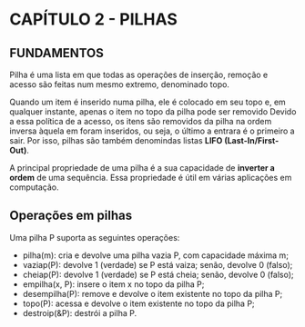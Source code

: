 # CAPÍTULO 2 - PILHAS

## FUNDAMENTOS

Pilha é uma lista em que todas as operações de inserção, remoção e acesso são feitas num mesmo extremo, denominado topo.

Quando um item é inserido numa pilha, ele é colocado em seu topo e, em qualquer instante, apenas o item no topo da pilha pode ser removido Devido a essa política de a acesso, os itens são removidos da pilha na ordem inversa àquela em foram inseridos, ou seja, o último a entrara é o primeiro a sair. Por isso, pilhas são também denomindas listas **LIFO (Last-In/First-Out)**.

A principal propriedade de uma pilha é a sua capacidade de **inverter a ordem** de uma sequência. Essa propriedade é útil em várias aplicações em computação.

## Operações em pilhas

Uma pilha P suporta as seguintes operações:

- pilha(m): cria e devolve uma pilha vazia P, com capacidade máxima m;
- vaziap(P): devolve 1 (verdade) se P está vaiza; senão, devolve 0 (falso);
- cheiap(P): devolve 1 (verdade) se P está cheia; senão, devolve 0 (falso);
- empilha(x, P): insere o item x no topo da pilha P;
- desempilha(P): remove e devolve o item existente no topo da pilha P;
- topo(P): acessa e devolve o item existente no topo da pilha P;
- destroip(&P): destrói a pilha P.